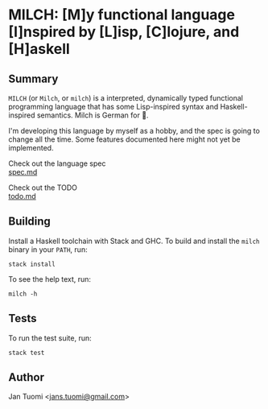 # MILCH: [M]y functional language [I]nspired by [L]isp, [C]lojure, and [H]askell

## Summary

`MILCH` (or `Milch`, or `milch`) is a interpreted, dynamically typed functional programming language that has some Lisp-inspired syntax and Haskell-inspired semantics. Milch is German for 🥛.

I'm developing this language by myself as a hobby, and the spec is going to change all the time. Some features documented here might not yet be implemented.

Check out the language spec  
[spec.md](spec.md)

Check out the TODO  
[todo.md](todo.md)

## Building

Install a Haskell toolchain with Stack and GHC. To build and install the `milch` binary in your `PATH`, run:

    stack install

To see the help text, run:

    milch -h

## Tests

To run the test suite, run:

    stack test

## Author

Jan Tuomi <<jans.tuomi@gmail.com>>
